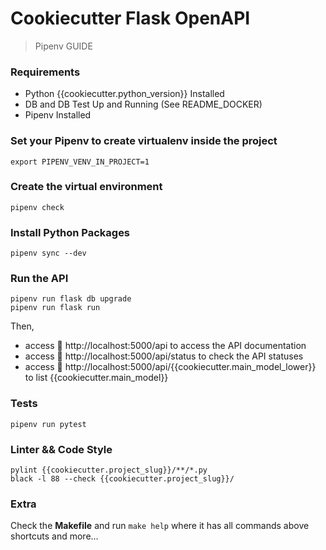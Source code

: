 # Cookiecutter Flask OpenAPI

> Pipenv GUIDE

### Requirements

- Python {{cookiecutter.python_version}} Installed
- DB and DB Test Up and Running (See README_DOCKER)
- Pipenv Installed

### Set your Pipenv to create virtualenv inside the project

```
export PIPENV_VENV_IN_PROJECT=1
```

### Create the virtual environment

```
pipenv check
```

### Install Python Packages

```
pipenv sync --dev

```

### Run the API

```
pipenv run flask db upgrade
pipenv run flask run

```

Then, 
- access 🚀 http://localhost:5000/api to access the API documentation
- access 🚀 http://localhost:5000/api/status to check the API statuses
- access 🚀 http://localhost:5000/api/{{cookiecutter.main_model_lower}} to list {{cookiecutter.main_model}}

### Tests

```
pipenv run pytest
```

### Linter && Code Style

```
pylint {{cookiecutter.project_slug}}/**/*.py
black -l 88 --check {{cookiecutter.project_slug}}/

```



### Extra

Check the **Makefile** and run `make help` where it has all commands above shortcuts and more...